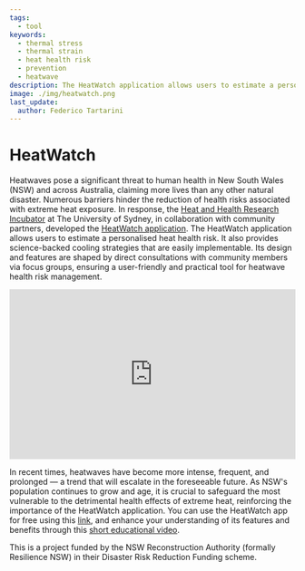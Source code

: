 ```yaml
---
tags:
  - tool
keywords: 
  - thermal stress
  - thermal strain
  - heat health risk
  - prevention
  - heatwave
description: The HeatWatch application allows users to estimate a personalised heat health risk
image: ./img/heatwatch.png
last_update:
  author: Federico Tartarini
---
```


# HeatWatch

Heatwaves pose a significant threat to human health in New South Wales (NSW) and across Australia, claiming more lives than any other natural disaster. 
Numerous barriers hinder the reduction of health risks associated with extreme heat exposure. 
In response, the [Heat and Health Research Incubator](https://www.sydney.edu.au/medicine-health/our-research/research-centres/heat-and-health-research-incubator.html) at The University of Sydney, in collaboration with community partners, developed the [HeatWatch application](https://heatwatch.sydney.edu.au/). 
The HeatWatch application allows users to estimate a personalised heat health risk. 
It also provides science-backed cooling strategies that are easily implementable. 
Its design and features are shaped by direct consultations with community members via focus groups, ensuring a user-friendly and practical tool for heatwave health risk management.

<iframe width="100%" height="300" class="youtube-video" src="https://www.youtube.com/embed/liyCFwcNpGY?si=Jh6RxfSxmVp6Vo5W" title="YouTube video player" frameborder="0" allow="accelerometer; autoplay; clipboard-write; encrypted-media; gyroscope; picture-in-picture; web-share" allowfullscreen></iframe>

In recent times, heatwaves have become more intense, frequent, and prolonged — a trend that will escalate in the foreseeable future. 
As NSW's population continues to grow and age, it is crucial to safeguard the most vulnerable to the detrimental health effects of extreme heat, reinforcing the importance of the HeatWatch application. 
You can use the HeatWatch app for free using this [link](https://heatwatch.sydney.edu.au/), and enhance your understanding of its features and benefits through this [short educational video](https://youtu.be/DjcMW1slwCw).

This is a project funded by the NSW Reconstruction Authority (formally Resilience NSW) in their Disaster Risk Reduction Funding scheme.